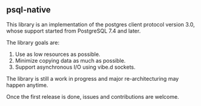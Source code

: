 ## psql-native

This library is an implementation of the postgres client protocol version 3.0, whose support started from PostgreSQL 7.4 and later.

The library goals are:
 1. Use as low resources as possible.
 2. Minimize copying data as much as possible.
 3. Support asynchronous I/O using vibe.d sockets.

The library is still a work in progress and major re-architecturing may happen anytime.

Once the first release is done, issues and contributions are welcome.

